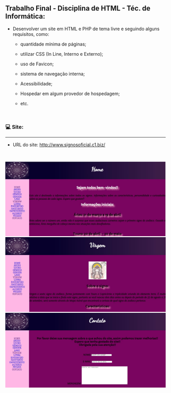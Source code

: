 ## Trabalho Final - Disciplina de HTML - Téc. de Informática:

* Desenvolver um site em HTML e PHP de tema livre e seguindo alguns requisitos, como:
  *  quantidade mínima de páginas;

  * utilizar CSS (In Line, Interno e Externo);

  * uso de Favicon;

  * sistema de navegação interna;

  * Acessibilidade;

  * Hospedar em algum provedor de hospedagem;

  * etc.

    ​


### :computer: ​Site:

---------

* URL do site: http://www.signosoficial.c1.biz/

  ​

<img src="https://github.com/Feruaro/site-disciplina-html/blob/master/imagem/home.jpg"/>

<img src="https://github.com/Feruaro/site-disciplina-html/blob/master/imagem/pag6.jpg"/>

<img src="https://github.com/Feruaro/site-disciplina-html/blob/master/imagem/contato.jpg"/>